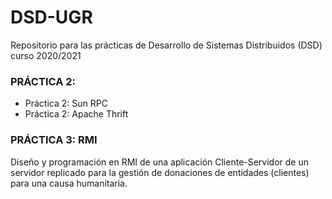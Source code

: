 # DSD-UGR
Repositorio para las prácticas de Desarrollo de Sistemas Distribuidos (DSD) curso 2020/2021

### PRÁCTICA 2:
- Práctica 2: Sun RPC
- Práctica 2: Apache Thrift

### PRÁCTICA 3: RMI
Diseño y programación en RMI de una aplicación Cliente-Servidor de un servidor replicado para la gestión de donaciones de entidades (clientes) para una causa humanitaria.

